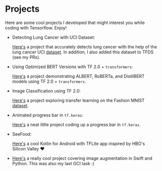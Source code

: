 # Projects

Here are some cool projects I developed that might interest you while coding with Tensorflow. Enjoy!

- Detecting Lung Cancer with UCI Dataset:

  [Here's](https://colab.research.google.com/drive/17lpO1vNKLv1NW2Noiyus4aSFlDYrn-4x) a project that accurately detects lung cancer with the help of the lung cancer UCI [dataset](https://archive.ics.uci.edu/ml/datasets/Lung+Cancer). In addition, I also added this dataset to TFDS (see my PRs).
 
- Using Optimized BERT Versions with TF 2.0 + `transformers`:

  [Here's](https://colab.research.google.com/drive/1jGHn0ibHjKnwgvjIogltnPTvJ5pp16kx) a project demonstrating ALBERT, RoBERTa, and DistilBERT models using TF 2.0 + `transformers`.
  
- Image Classification using TF 2.0:

  [Here's](https://colab.research.google.com/drive/195AtRTI6-vn6Vat-55PAd4BHx2sYRDbc) a project exploring transfer learning on the Fashion MNIST [dataset](https://github.com/zalandoresearch/fashion-mnist).

- Animated progress bar in `tf.keras`:

  [Here's](https://colab.research.google.com/drive/1T9NrB9yDghmPj6ljkrGDzoNXDBPzO_1g) a neat little project coding up a progress bar in `tf.keras`.

- SeeFood:

  [Here's](https://github.com/WilliamHYZhang/SeeFood) a cool Kotlin for Android with TFLite app inspired by HBO's Silicon Valley :heart:

- [Here's](https://docs.google.com/document/d/1OQkNbZUXlhBwqNQIRdPHMbr_HPv-f_ocytfu17H0StI/edit?usp=sharing) a really cool project covering image augmentation in Swift and Python. This was also my last GCI task :(
